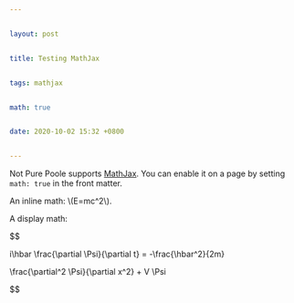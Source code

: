 ```yaml
---


layout: post


title: Testing MathJax


tags: mathjax


math: true


date: 2020-10-02 15:32 +0800


---
```



Not Pure Poole supports [MathJax](https://www.mathjax.org/). You can enable it on a page by setting `math: true` in the front matter.



An inline math: \\\(E=mc^2\\\).



A display math:



$$


i\hbar \frac{\partial \Psi}{\partial t} = -\frac{\hbar^2}{2m}


\frac{\partial^2 \Psi}{\partial x^2} + V \Psi


$$
